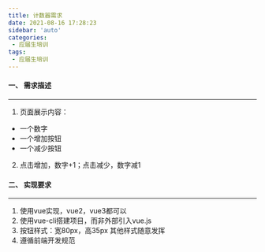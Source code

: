```yaml
---
title: 计数器需求
date: 2021-08-16 17:28:23
sidebar: 'auto'
categories: 
 - 应届生培训
tags: 
 - 应届生培训
---
```


#### 一、 需求描述
---
1. 页面展示内容：
- 一个数字
- 一个增加按钮
- 一个减少按钮
2. 点击增加，数字+1；点击减少，数字减1


#### 二、 实现要求
---
1. 使用vue实现，vue2，vue3都可以
2. 使用vue-cli搭建项目，而非外部引入vue.js
3. 按钮样式：宽80px，高35px 其他样式随意发挥
4. 遵循前端开发规范